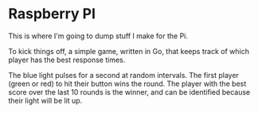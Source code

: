 # Raspberry PI

This is where I'm going to dump stuff I make for the Pi.

To kick things off, a simple game, written in Go, that keeps track of which
player has the best response times.

The blue light pulses for a second at random intervals. The first player (green
or red) to hit their button wins the round. The player with the best score
over the last 10 rounds is the winner, and can be identified because their
light will be lit up.

